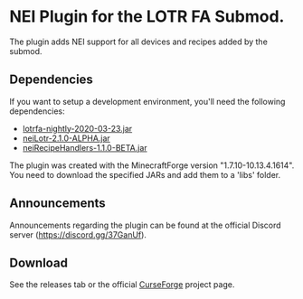 # NEI Plugin for the LOTR FA Submod.
The plugin adds NEI support for all devices and recipes added by the submod.
## Dependencies
If you want to setup a development environment, you'll need the following dependencies:
- [lotrfa-nightly-2020-03-23.jar](http://kpabr.com/eoa/builds/lotrfa-nightly-2020-03-23.jar)
- [neiLotr-2.1.0-ALPHA.jar](https://www.curseforge.com/minecraft/mc-mods/nei-lotr/files)
- [neiRecipeHandlers-1.1.0-BETA.jar](https://www.curseforge.com/minecraft/mc-mods/nei-recipe-handlers/files)

The plugin was created with the MinecraftForge version "1.7.10-10.13.4.1614".  
You need to download the specified JARs and add them to a 'libs' folder.
## Announcements
Announcements regarding the plugin can be found at the official Discord server (https://discord.gg/37GanUf).
## Download
See the releases tab or the official [CurseForge](https://www.curseforge.com/minecraft/mc-mods/nei-lotr-fa/files/) project page.
